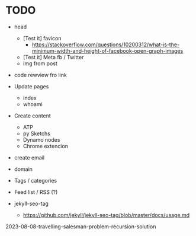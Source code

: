 # TODO

- head
    - [Test it] favicon
        - https://stackoverflow.com/questions/10200312/what-is-the-minimum-width-and-height-of-facebook-open-graph-images
    - [Test it] Meta fb / Twitter
    - img from post
- code rewview fro link 
- Update pages
    - index
    - whoami
- Create content
    - ATP
    - py Sketchs
    - Dynamo nodes
    - Chrome extencion

- create email
- domain


- Tags / categories

- Feed list / RSS (?)
- jekyll-seo-tag
    - https://github.com/jekyll/jekyll-seo-tag/blob/master/docs/usage.md


2023-08-08-travelling-salesman-problem-recursion-solution
